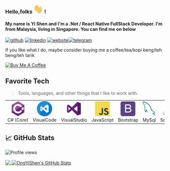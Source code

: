 ### Hello,folks <img src="https://github.com/ongyishen/ongyishen/blob/main/wave.gif" width="30px"> ! 
#### My name is Yi Shen and I'm a .Net  / React Native FullStack Developer. I'm from Malaysia, living in Singapore. You can find me on below

[<img src='https://cdn.jsdelivr.net/npm/simple-icons@3.0.1/icons/github.svg' alt='github' height='40'>](https://github.com/ongyishen)  [<img src='https://cdn.jsdelivr.net/npm/simple-icons@3.0.1/icons/linkedin.svg' alt='linkedin' height='40'>](https://www.linkedin.com/in/yi-shen-ong-b6576b96//)  [<img src='https://cdn.jsdelivr.net/npm/simple-icons@3.0.1/icons/icloud.svg' alt='website' height='40'>](http://www.amazcms.com)[<img src='https://cdn.jsdelivr.net/npm/simple-icons@3.0.1/icons/telegram.svg' alt='telegram' height='40'>](https://t.me/ongyishen_sg) 



If you like what I do, maybe consider buying me a coffee/tea/kopi beng/teh beng/teh tarik

<a href="https://www.buymeacoffee.com/ongyishen" 
target="_blank">
<img src="https://www.buymeacoffee.com/assets/img/custom_images/orange_img.png" 
alt="Buy Me A Coffee" style="height: 41px !important;width: 174px !important;box-shadow: 0px 3px 2px 0px rgba(190, 190, 190, 0.5) !important;-webkit-box-shadow: 0px 3px 2px 0px rgba(190, 190, 190, 0.5) !important;" ></a>

<h2 align="left" id="ongyishen">Favorite Tech</h2>

> Tools, languages, and other things that I like to work with.
> 

<table>
<tr>
<td align="center" width="96">
      <a href="#ongyishen">
        <img src="./img/csharp-original.svg" width="48" height="48" alt="C#" />
      </a>
      <br>C#&nbsp;(Core)
    </td>
    <td align="center" width="96">
      <a href="#ongyishen">
        <img src="./img/visual_code.png" width="48" height="48" alt="C#" />
      </a>
      <br>VisualCode
    </td>
    <td align="center" width="96">
      <a href="#ongyishen">
        <img src="./img/visual_studio.png" width="48" height="48" alt="C#" />
      </a>
      <br>VisualStudio
    </td>
    <td align="center" width="96">
      <a href="#ongyishen">
        <img src="./img/javascript-original.svg" width="48" height="48" alt="C#" />
      </a>
      <br>JavaScript
    </td>
    <td align="center" width="96">
      <a href="#ongyishen">
        <img src="./img/bootstrap-plain.svg" width="48" height="48" alt="C#" />
      </a>
      <br>Bootstrap
    </td>    
     <td align="center" width="96">
      <a href="#ongyishen">
        <img src="./img/mysql-original.svg" width="48" height="48" alt="C#" />
      </a>
      <br>MySql
    </td>
    <td align="center" width="96">
      <a href="#ongyishen">
        <img src="./img/sqlserver.png" width="48" height="48" alt="C#" />
      </a>
      <br>SqlServer
    </td>
    <td align="center" width="96">
      <a href="#ongyishen">
        <img src="./img/react-original.svg" width="48" height="48" alt="C#" />
      </a>
      <br>React
    </td>
    <td align="center" width="96">
      <a href="#ongyishen">
        <img src="./img/react-original.svg" width="48" height="48" alt="C#" />
      </a>
      <br>ReactNative
    </td>
</tr>
</table>

## &#x1f4c8; GitHub Stats

![Profile views](https://gpvc.arturio.dev/ongyishen)

<a href="https://github.com/MartinHeinz/ongyishen">
  <img align="center" src="https://github-readme-stats.vercel.app/api/top-langs/?username=ongyishen&hide=java,html,tex&title_color=ffffff&text_color=c9cacc&icon_color=2bbc8a&bg_color=1d1f21&langs_count=3" />
</a><a href="https://github.com/ongyishen/ongyishen">
  <img align="center" src="https://github-readme-stats.vercel.app/api?username=ongyishen&show_icons=true&line_height=27&count_private=true&title_color=ffffff&text_color=c9cacc&icon_color=2bbc8a&bg_color=1d1f21" alt="OngYiShen's GitHub Stats" />
</a>

